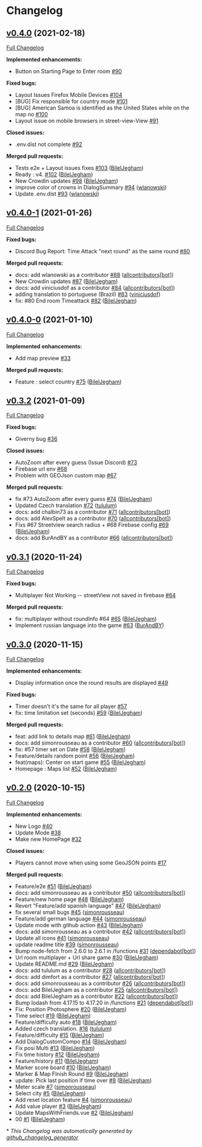 # Changelog

## [v0.4.0](https://github.com/Geoguess/Geoguess/tree/v0.4.0) (2021-02-18)

[Full Changelog](https://github.com/Geoguess/Geoguess/compare/v0.4.0-1...v0.4.0)

**Implemented enhancements:**

- Button on Starting Page to Enter room [\#90](https://github.com/GeoGuess/Geoguess/issues/90)

**Fixed bugs:**

- Layout Issues Firefox Mobile Devices [\#104](https://github.com/GeoGuess/Geoguess/issues/104)
- \[BUG\] Fix responsible for country mode [\#101](https://github.com/GeoGuess/Geoguess/issues/101)
- \[BUG\] American Samoa is identified as the United States while on the map no [\#100](https://github.com/GeoGuess/Geoguess/issues/100)
- Layout issue on mobile browsers in street-view-View [\#91](https://github.com/GeoGuess/Geoguess/issues/91)

**Closed issues:**

- .env.dist not complete [\#92](https://github.com/GeoGuess/Geoguess/issues/92)

**Merged pull requests:**

- Tests e2e + Layout issues fixes [\#103](https://github.com/GeoGuess/Geoguess/pull/103) ([BilelJegham](https://github.com/BilelJegham))
- Ready : v4. [\#102](https://github.com/GeoGuess/Geoguess/pull/102) ([BilelJegham](https://github.com/BilelJegham))
- New Crowdin updates [\#98](https://github.com/GeoGuess/Geoguess/pull/98) ([BilelJegham](https://github.com/BilelJegham))
- improve color of crowns in DialogSummary [\#94](https://github.com/GeoGuess/Geoguess/pull/94) ([wlanowski](https://github.com/wlanowski))
- Update .env.dist [\#93](https://github.com/GeoGuess/Geoguess/pull/93) ([wlanowski](https://github.com/wlanowski))

## [v0.4.0-1](https://github.com/Geoguess/Geoguess/tree/v0.4.0-1) (2021-01-26)

[Full Changelog](https://github.com/Geoguess/Geoguess/compare/v0.4.0-0...v0.4.0-1)

**Fixed bugs:**

- Discord Bug Report: Time Attack "next round" as the same round [\#80](https://github.com/GeoGuess/Geoguess/issues/80)

**Merged pull requests:**

- docs: add wlanowski as a contributor [\#88](https://github.com/GeoGuess/Geoguess/pull/88) ([allcontributors[bot]](https://github.com/apps/allcontributors))
- New Crowdin updates [\#87](https://github.com/GeoGuess/Geoguess/pull/87) ([BilelJegham](https://github.com/BilelJegham))
- docs: add viniciusdof as a contributor [\#84](https://github.com/GeoGuess/Geoguess/pull/84) ([allcontributors[bot]](https://github.com/apps/allcontributors))
- adding translation to portuguese \(Brazil\) [\#83](https://github.com/GeoGuess/Geoguess/pull/83) ([viniciusdof](https://github.com/viniciusdof))
- fix: \#80 End room Timeattack [\#82](https://github.com/GeoGuess/Geoguess/pull/82) ([BilelJegham](https://github.com/BilelJegham))

## [v0.4.0-0](https://github.com/Geoguess/Geoguess/tree/v0.4.0-0) (2021-01-10)

[Full Changelog](https://github.com/Geoguess/Geoguess/compare/v0.3.2...v0.4.0-0)

**Implemented enhancements:**

- Add map preview [\#33](https://github.com/GeoGuess/Geoguess/issues/33)

**Merged pull requests:**

- Feature : select country [\#75](https://github.com/GeoGuess/Geoguess/pull/75) ([BilelJegham](https://github.com/BilelJegham))

## [v0.3.2](https://github.com/Geoguess/Geoguess/tree/v0.3.2) (2021-01-09)

[Full Changelog](https://github.com/Geoguess/Geoguess/compare/v0.3.1...v0.3.2)

**Fixed bugs:**

- Giverny bug [\#36](https://github.com/GeoGuess/Geoguess/issues/36)

**Closed issues:**

- AutoZoom after every guess \(Issue Discord\) [\#73](https://github.com/GeoGuess/Geoguess/issues/73)
- Firebase url env [\#68](https://github.com/GeoGuess/Geoguess/issues/68)
- Problem with GEOJson custom map [\#67](https://github.com/GeoGuess/Geoguess/issues/67)

**Merged pull requests:**

- fix \#73 AutoZoom after every guess [\#74](https://github.com/GeoGuess/Geoguess/pull/74) ([BilelJegham](https://github.com/BilelJegham))
- Updated Czech translation [\#72](https://github.com/GeoGuess/Geoguess/pull/72) ([tululum](https://github.com/tululum))
- docs: add chalbin73 as a contributor [\#71](https://github.com/GeoGuess/Geoguess/pull/71) ([allcontributors[bot]](https://github.com/apps/allcontributors))
- docs: add AlexSpelt as a contributor [\#70](https://github.com/GeoGuess/Geoguess/pull/70) ([allcontributors[bot]](https://github.com/apps/allcontributors))
- Fixs \#67 Streetview search radius + \#68 Firebase config [\#69](https://github.com/GeoGuess/Geoguess/pull/69) ([BilelJegham](https://github.com/BilelJegham))
- docs: add BurAndBY as a contributor [\#66](https://github.com/GeoGuess/Geoguess/pull/66) ([allcontributors[bot]](https://github.com/apps/allcontributors))

## [v0.3.1](https://github.com/Geoguess/Geoguess/tree/v0.3.1) (2020-11-24)

[Full Changelog](https://github.com/Geoguess/Geoguess/compare/v0.3.0...v0.3.1)

**Fixed bugs:**

- Multiplayer Not Working -- streetView not saved in firebase [\#64](https://github.com/GeoGuess/Geoguess/issues/64)

**Merged pull requests:**

- fix: multiplayer without roundInfo \#64 [\#65](https://github.com/GeoGuess/Geoguess/pull/65) ([BilelJegham](https://github.com/BilelJegham))
- Implement russian language into the game [\#63](https://github.com/GeoGuess/Geoguess/pull/63) ([BurAndBY](https://github.com/BurAndBY))

## [v0.3.0](https://github.com/Geoguess/Geoguess/tree/v0.3.0) (2020-11-15)

[Full Changelog](https://github.com/Geoguess/Geoguess/compare/v0.2.0...v0.3.0)

**Implemented enhancements:**

- Display information once the round results are displayed [\#49](https://github.com/GeoGuess/Geoguess/issues/49)

**Fixed bugs:**

- Timer doesn't it's the same for all player [\#57](https://github.com/GeoGuess/Geoguess/issues/57)
- fix: time limitation set \(seconds\) [\#59](https://github.com/GeoGuess/Geoguess/pull/59) ([BilelJegham](https://github.com/BilelJegham))

**Merged pull requests:**

- feat: add link to details map [\#61](https://github.com/GeoGuess/Geoguess/pull/61) ([BilelJegham](https://github.com/BilelJegham))
- docs: add simonrousseau as a contributor [\#60](https://github.com/GeoGuess/Geoguess/pull/60) ([allcontributors[bot]](https://github.com/apps/allcontributors))
- fix: \#57 timer set on Date [\#58](https://github.com/GeoGuess/Geoguess/pull/58) ([BilelJegham](https://github.com/BilelJegham))
- Feature/details random point [\#56](https://github.com/GeoGuess/Geoguess/pull/56) ([BilelJegham](https://github.com/BilelJegham))
- feat\(maps\): Center on start game [\#55](https://github.com/GeoGuess/Geoguess/pull/55) ([BilelJegham](https://github.com/BilelJegham))
-  Homepage : Maps list [\#52](https://github.com/GeoGuess/Geoguess/pull/52) ([BilelJegham](https://github.com/BilelJegham))

## [v0.2.0](https://github.com/Geoguess/Geoguess/tree/v0.2.0) (2020-10-15)

[Full Changelog](https://github.com/Geoguess/Geoguess/compare/58648163cce2837356ae47a4e6ef572af0e4db05...v0.2.0)

**Implemented enhancements:**

- New Logo [\#40](https://github.com/GeoGuess/Geoguess/issues/40)
- Update Mode [\#38](https://github.com/GeoGuess/Geoguess/issues/38)
- Make new HomePage  [\#32](https://github.com/GeoGuess/Geoguess/issues/32)

**Closed issues:**

- Players cannot move when using some GeoJSON points [\#17](https://github.com/GeoGuess/Geoguess/issues/17)

**Merged pull requests:**

- Feature/e2e [\#51](https://github.com/GeoGuess/Geoguess/pull/51) ([BilelJegham](https://github.com/BilelJegham))
- docs: add simonrousseau as a contributor [\#50](https://github.com/GeoGuess/Geoguess/pull/50) ([allcontributors[bot]](https://github.com/apps/allcontributors))
- Feature/new home page [\#48](https://github.com/GeoGuess/Geoguess/pull/48) ([BilelJegham](https://github.com/BilelJegham))
- Revert "Feature/add spanish language" [\#47](https://github.com/GeoGuess/Geoguess/pull/47) ([BilelJegham](https://github.com/BilelJegham))
- fix several small bugs [\#45](https://github.com/GeoGuess/Geoguess/pull/45) ([simonrousseau](https://github.com/simonrousseau))
- Feature/add german language [\#44](https://github.com/GeoGuess/Geoguess/pull/44) ([simonrousseau](https://github.com/simonrousseau))
- Update mode with github action [\#43](https://github.com/GeoGuess/Geoguess/pull/43) ([BilelJegham](https://github.com/BilelJegham))
- docs: add simonrousseau as a contributor [\#42](https://github.com/GeoGuess/Geoguess/pull/42) ([allcontributors[bot]](https://github.com/apps/allcontributors))
- Update all icons [\#41](https://github.com/GeoGuess/Geoguess/pull/41) ([simonrousseau](https://github.com/simonrousseau))
- update readme title [\#39](https://github.com/GeoGuess/Geoguess/pull/39) ([simonrousseau](https://github.com/simonrousseau))
- Bump node-fetch from 2.6.0 to 2.6.1 in /functions [\#31](https://github.com/GeoGuess/Geoguess/pull/31) ([dependabot[bot]](https://github.com/apps/dependabot))
- Url room multiplayer + Url share game [\#30](https://github.com/GeoGuess/Geoguess/pull/30) ([BilelJegham](https://github.com/BilelJegham))
- Update README.md [\#29](https://github.com/GeoGuess/Geoguess/pull/29) ([BilelJegham](https://github.com/BilelJegham))
- docs: add tululum as a contributor [\#28](https://github.com/GeoGuess/Geoguess/pull/28) ([allcontributors[bot]](https://github.com/apps/allcontributors))
- docs: add dimfort as a contributor [\#27](https://github.com/GeoGuess/Geoguess/pull/27) ([allcontributors[bot]](https://github.com/apps/allcontributors))
- docs: add simonrousseau as a contributor [\#26](https://github.com/GeoGuess/Geoguess/pull/26) ([allcontributors[bot]](https://github.com/apps/allcontributors))
- docs: add BilelJegham as a contributor [\#25](https://github.com/GeoGuess/Geoguess/pull/25) ([allcontributors[bot]](https://github.com/apps/allcontributors))
- docs: add BilelJegham as a contributor [\#22](https://github.com/GeoGuess/Geoguess/pull/22) ([allcontributors[bot]](https://github.com/apps/allcontributors))
- Bump lodash from 4.17.15 to 4.17.20 in /functions [\#21](https://github.com/GeoGuess/Geoguess/pull/21) ([dependabot[bot]](https://github.com/apps/dependabot))
- Fix: Position Photosphere [\#20](https://github.com/GeoGuess/Geoguess/pull/20) ([BilelJegham](https://github.com/BilelJegham))
- Time select [\#19](https://github.com/GeoGuess/Geoguess/pull/19) ([BilelJegham](https://github.com/BilelJegham))
- Feature/difficulty auto [\#18](https://github.com/GeoGuess/Geoguess/pull/18) ([BilelJegham](https://github.com/BilelJegham))
- Added czech translation. [\#16](https://github.com/GeoGuess/Geoguess/pull/16) ([tululum](https://github.com/tululum))
- Feature/difficulty [\#15](https://github.com/GeoGuess/Geoguess/pull/15) ([BilelJegham](https://github.com/BilelJegham))
- Add DialogCustomCompo [\#14](https://github.com/GeoGuess/Geoguess/pull/14) ([BilelJegham](https://github.com/BilelJegham))
- Fix posi Multi [\#13](https://github.com/GeoGuess/Geoguess/pull/13) ([BilelJegham](https://github.com/BilelJegham))
- Fix time history [\#12](https://github.com/GeoGuess/Geoguess/pull/12) ([BilelJegham](https://github.com/BilelJegham))
- Feature/history [\#11](https://github.com/GeoGuess/Geoguess/pull/11) ([BilelJegham](https://github.com/BilelJegham))
- Marker score board [\#10](https://github.com/GeoGuess/Geoguess/pull/10) ([BilelJegham](https://github.com/BilelJegham))
- Marker & Map FInish Round [\#9](https://github.com/GeoGuess/Geoguess/pull/9) ([BilelJegham](https://github.com/BilelJegham))
- update: Pick last position if time over [\#8](https://github.com/GeoGuess/Geoguess/pull/8) ([BilelJegham](https://github.com/BilelJegham))
- Meter scale [\#7](https://github.com/GeoGuess/Geoguess/pull/7) ([simonrousseau](https://github.com/simonrousseau))
- Select city [\#5](https://github.com/GeoGuess/Geoguess/pull/5) ([BilelJegham](https://github.com/BilelJegham))
- Add reset location feature [\#4](https://github.com/GeoGuess/Geoguess/pull/4) ([simonrousseau](https://github.com/simonrousseau))
- Add value player [\#3](https://github.com/GeoGuess/Geoguess/pull/3) ([BilelJegham](https://github.com/BilelJegham))
- Update MapsWithFriends.vue [\#2](https://github.com/GeoGuess/Geoguess/pull/2) ([BilelJegham](https://github.com/BilelJegham))
- 00 [\#1](https://github.com/GeoGuess/Geoguess/pull/1) ([BilelJegham](https://github.com/BilelJegham))



\* *This Changelog was automatically generated by [github_changelog_generator](https://github.com/github-changelog-generator/github-changelog-generator)*
